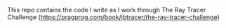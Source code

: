 This repo contains the code I write as I work through The Ray Tracer Challenge (https://pragprog.com/book/jbtracer/the-ray-tracer-challenge)